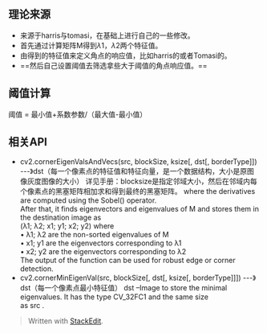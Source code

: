 ## 理论来源
- 来源于harris与tomasi，在基础上进行自己的一些修改。
- 首先通过计算矩阵M得到$\lambda1，\lambda2$两个特征值。
- 由得到的特征值来定义角点的响应值，比如harris的或者Tomasi的。
- ==然后自己设置阈值去筛选拿些大于阈值的角点响应值。==
## 阈值计算
阈值 = 最小值+系数参数/（最大值-最小值）
## 相关API
- cv2.cornerEigenValsAndVecs(src, blockSize, ksize[, dst[, borderType]]) ---》dst（每一个像素点的特征值和特征向量，是一个数据结构，大小是原图像灰度图像的大小）
详见手册：blocksize是指定邻域大小，然后在邻域内每个像素点的黑塞矩阵相加求和得到最终的黑塞矩阵。
where the derivatives are computed using the Sobel() operator.  
After that, it finds eigenvectors and eigenvalues of M and stores them in the destination image as  
(λ1; λ2; x1; y1; x2; y2) where  
• λ1; λ2 are the non-sorted eigenvalues of M  
• x1; y1 are the eigenvectors corresponding to λ1  
• x2; y2 are the eigenvectors corresponding to λ2  
The output of the function can be used for robust edge or corner detection.
- cv2.cornerMinEigenVal(src, blockSize[, dst[, ksize[, borderType]]]) ---》dst（每一个像素点最小特征值）
dst –Image to store the minimal eigenvalues. It has the type CV_32FC1 and the same size  
as src .
> Written with [StackEdit](https://stackedit.io/).
<!--stackedit_data:
eyJoaXN0b3J5IjpbMTc2NzM1MjMyXX0=
-->